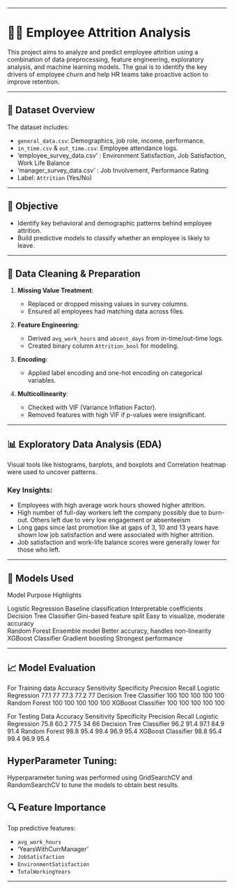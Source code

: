 ________________________________________
# 👩‍💼 Employee Attrition Analysis

This project aims to analyze and predict employee attrition using a combination of data preprocessing, feature engineering, exploratory analysis, and machine learning models. The goal is to identify the key drivers of employee churn and help HR teams take proactive action to improve retention.

---

## 📁 Dataset Overview

The dataset includes:
- `general_data.csv`: Demographics, job role, income, performance.
- `in_time.csv` & `out_time.csv`: Employee attendance logs.
- ‘employee_survey_data.csv’ : Environment Satisfaction, Job Satisfaction, Work Life Balance
- ‘manager_survey_data.csv’ : Job Involvement, Performance Rating
- Label: `Attrition` (Yes/No)

---

## 🧠 Objective

- Identify key behavioral and demographic patterns behind employee attrition.
- Build predictive models to classify whether an employee is likely to leave.

---

## 🧹 Data Cleaning & Preparation

1. **Missing Value Treatment**:
   - Replaced or dropped missing values in survey columns.
   - Ensured all employees had matching data across files.

2. **Feature Engineering**:
   - Derived `avg_work_hours` and `absent_days` from in-time/out-time logs.
   - Created binary column `Attrition_bool` for modeling.

3. **Encoding**:
   - Applied label encoding and one-hot encoding on categorical variables.

4. **Multicollinearity**:
   - Checked with VIF (Variance Inflation Factor).
   - Removed features with high VIF if p-values were insignificant.

---

## 📊 Exploratory Data Analysis (EDA)

Visual tools like histograms, barplots, and boxplots and Correlation heatmap
were used to uncover patterns.

### Key Insights:
- Employees with high average work hours showed higher attrition.
- High number of full-day workers left the company possibly due to burn-out. Others left due to very low engagement or absenteeism
- Long gaps since last promotion like at gaps of 3, 10 and 13 years have shown low job satisfaction and were associated with higher attrition.
- Job satisfaction and work-life balance scores were generally lower for those who left.

---

## 🤖 Models Used
Model       	            Purpose  	                  Highlights   
		
Logistic Regression     	Baseline classification    	Interpretable coefficients               
Decision Tree Classifier	Gini-based feature split   	Easy to visualize, moderate accuracy     
Random Forest           	Ensemble model             	Better accuracy, handles non-linearity   
XGBoost Classifier      	Gradient boosting          	Strongest performance                    
		

---

## 📈 Model Evaluation
For Training data
	Accuracy 	Sensitivity 	Specificity	Precision	Recall
Logistic Regression     	77.1	77	77.3	77.2	77
Decision Tree Classifier	100	100	100	100	100
Random Forest           	100	100	100	100	100
XGBoost Classifier      	100	100	100	100	100

For Testing Data
	Accuracy 	Sensitivity 	Specificity	Precision	Recall
Logistic Regression     	75.8	60.2	77.5	34	66
Decision Tree Classifier	96.2	91.4	97.1	84.9	91.4
Random Forest           	98.8	95.4	99.4	96.9	95.4
XGBoost Classifier      	98.8	95.4	99.4	96.9	95.4

## HyperParameter Tuning:
Hyperparameter tuning was performed using GridSearchCV and RandomSearchCV to tune the models to obtain best results.

## 🔍 Feature Importance

Top predictive features:
- `avg_work_hours`
- ‘YearsWithCurrManager’
- `JobSatisfaction`
- `EnvironmentSatisfaction`
- `TotalWorkingYears`

---

